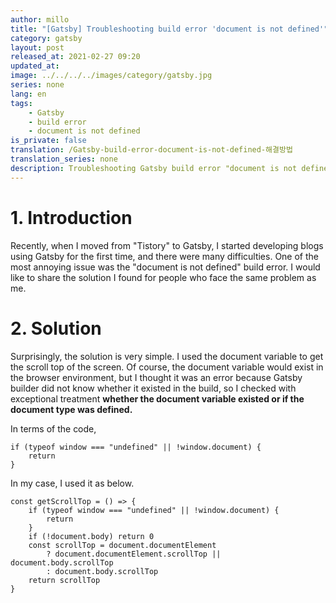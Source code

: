```yaml
---
author: millo
title: "[Gatsby] Troubleshooting build error 'document is not defined'"
category: gatsby
layout: post
released_at: 2021-02-27 09:20
updated_at:
image: ../../../../images/category/gatsby.jpg
series: none
lang: en
tags:
    - Gatsby
    - build error
    - document is not defined
is_private: false
translation: /Gatsby-build-error-document-is-not-defined-해결방법
translation_series: none
description: Troubleshooting Gatsby build error "document is not defined".
---
```


# 1. Introduction

Recently, when I moved from "Tistory" to Gatsby, I started developing blogs using Gatsby for the first time, and there were many difficulties. One of the most annoying issue was the "document is not defined" build error. I would like to share the solution I found for people who face the same problem as me.

# 2. Solution

Surprisingly, the solution is very simple. I used the document variable to get the scroll top of the screen. Of course, the document variable would exist in the browser environment, but I thought it was an error because Gatsby builder did not know whether it existed in the build, so I checked with exceptional treatment **whether the document variable existed or if the document type was defined.**

In terms of the code,

```tsx
if (typeof window === "undefined" || !window.document) {
    return
}
```

In my case, I used it as below.

```tsx
const getScrollTop = () => {
    if (typeof window === "undefined" || !window.document) {
        return
    }
    if (!document.body) return 0
    const scrollTop = document.documentElement
        ? document.documentElement.scrollTop || document.body.scrollTop
        : document.body.scrollTop
    return scrollTop
}
```
